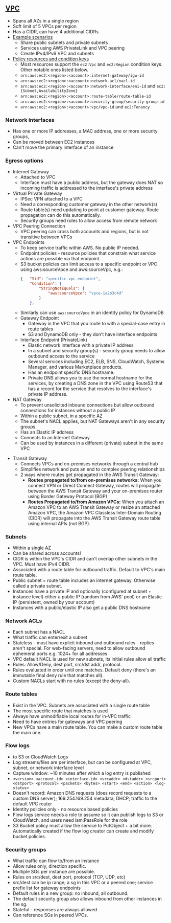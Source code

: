 ## [**VPC**](https://aws.amazon.com/vpc/)

+ Spans all AZs in a single region
+ Soft limit of 5 VPCs per region
+ Has a CIDR, can have 4 additional CIDRs
+ [Example scenarios](https://docs.aws.amazon.com/vpc/latest/userguide/VPC_Scenarios.html)
    + Share public subnets and private subnets
    + Services using AWS PrivateLink and VPC peering 
    + Create IPv4/IPv6 VPC and subnets
+ [Policy resources and condition keys](https://docs.aws.amazon.com/AWSEC2/latest/APIReference/ec2-api-permissions.html)
    + Most resources support the `ec2:Vpc` and `ec2:Region` condition keys. Other notable ones listed below.
    + `arn:aws:ec2:<region>:<account>:internet-gateway/igw-id`
    + `arn:aws:ec2:<region>:<account>:network-acl/nacl-id`
    + `arn:aws:ec2:<region>:<account>:network-interface/eni-id` and `ec2:{Subnet,AvailabilityZone}`
    + `arn:aws:ec2:<region>:<account>:route-table/route-table-id`
    + `arn:aws:ec2:<region>:<account>:security-group/security-group-id`
    + `arn:aws:ec2:<region>:<account>:vpc/vpc-id` and `ec2:Tenancy`


### Network interfaces

+ Has one or more IP addresses, a MAC address, one or more security groups, 
+ Can be moved between EC2 instances
+ Can't move the primary interface of an instance

### Egress options

* Internet Gateway
    + Attached to VPC
    + Interface must have a public address, but the gateway does NAT so incoming traffic is addressed to the interface's private address
* Virtual Private Gateway
    + IPSec VPN attached to a VPC
    + Need a corresponding customer gateway in the other network(s)
    + Route table(s) need updating to point at customer gateway. Route propagation can do this automatically.
    + Security groups need rules to allow access from remote network
* VPC Peering Connection
    + VPC peering can cross both accounts and regions, but is not transitive between VPCs
* VPC Endpoints
    + To keep service traffic within AWS. No public IP needed.
    + Endpoint policies - resource policies that constrain what service actions are possible via that endpoint.
    + S3 bucket policies can limit access to a specific endpoint or VPC using aws:sourceVpce and aws:sourceVpc, e.g.:
        ```json
        {   "Sid": "specific-vpc-endpoint",
            "Condition": {
                "StringNotEquals": {
                    "aws:sourceVpce": "vpce-1a2b3c4d"
                }
            },
        ```
    + Similarly can use `aws:sourceVpce` in an identity policy for DynamoDB
    * Gateway Endpoint
        + Gateway in the VPC that you route to with a special-case entry in route tables
        + S3 and DynamoDB only - they don't have interface endpoints
    * Interface Endpoint (PrivateLink)
        + Elastic network interface with a private IP address
        + In a subnet and security group(s) - security group needs to allow outbound access to the service
        + Several services including EC2, ELB, SNS, CloudWatch, Systems Manager, and various Marketplace products.
        + Has an endpoint specific DNS hostname. 
        + Private DNS allows you to use the normal hostname for the services, by creating a DNS zone in the VPC using Route53 that has a record for the service that resolves to the interface's private IP address.
* NAT Gateway
    + To prevent unsolicited inbound connections but allow outbound connections for instances without a public IP
    + Within a public subnet, in a specific AZ
    + The subnet's NACL applies, but NAT Gateways aren't in any security groups
    + Has an Elastic IP address
    + Connects to an Internet Gateway
    + Can be used by instances in a different (private) subnet in the same VPC
+ Transit Gateway
    + Connects VPCs and on-premises networks through a central hub
    + Simplifies network and puts an end to complex peering relationships
    + 2 ways where routes get propagated in the AWS Transit Gateway:
        + **Routes propagated to/from on-premises networks:** When you connect VPN or Direct Connect Gateway, routes will propagate between the AWS Transit Gateway and your on-premises router using Border Gateway Protocol (BGP)
        + **Routes Propagated to/from Amazon VPCs:** When you attach an Amazon VPC to an AWS Transit Gateway or resize an attached Amazon VPC, the Amazon VPC Classless Inter-Domain Routing (CIDR) will propagate into the AWS Transit Gateway route table using internal APIs (not BGP). 

### Subnets

+ Within a single AZ
+ Can be shared across accounts!
+ CIDR is within the VPC's CIDR and can't overlap other subnets in the VPC. Must have IPv4 CIDR.
+ Associated with a route table for outbound traffic. Default to VPC's main route table. 
+ Public subnet = route table includes an internet gateway. Otherwise called a private subnet.
+ Instances have a private IP and optionally (configured at subnet + instance level) either a public IP (random from AWS' pool) or an Elastic IP (persistent, owned by your account)
+ Instances with a public/elastic IP also get a public DNS hostname

### Network ACLs

+ Each subnet has a NACL
+ What traffic can enter/exit a subnet
+ Stateless - must have explicit inbound and outbound rules - replies aren't special. For web-facing servers, need to allow outbound ephemeral ports e.g. 1024+ for all addresses
+ VPC default NACL is used for new subnets, its initial rules allow all traffic
+ Rules: Allow/Deny, dest port, src/dst addr, protocol.
+ Rules evaluated in order until one matches. Default deny (there's an immutable final deny rule that matches all).
+ Custom NACLs start with no rules (except the deny-all).

### Route tables

+ Exist in the VPC. Subnets are associated with a single route table
+ The most specific route that matches is used
+ Always have unmodifiable local routes for in-VPC traffic
+ Need to have entries for gateways and VPC peering
+ New VPCs have a main route table. You can make a custom route table the main one.

### Flow logs

+ to S3 or CloudWatch Logs
+ Log streams/files are per interface, but can be configured at VPC, subnet, or network interface level
+ Capture window: ~10 minutes after which a log entry is published
+ `<version> <account-id> <interface-id> <srcaddr> <dstaddr> <srcport> <dstport> <protocol> <packets> <bytes> <start> <end> <action> <log-status>`
+ Doesn't record: Amazon DNS requests (does record requests to a custom DNS server); 169.254.169.254 metadata; DHCP; traffic to the default VPC router
+ Identity policies only - no resource based policies
+ Flow logs service needs a role to assume so it can publish logs to S3 or CloudWatch, and users need iam:PassRole for the role
+ S3 Bucket policy must allow the service to PutObject + a bit more. Automatically created if the flow log creator can create and modify bucket policies.

### Security groups

+ What traffic can flow to/from an instance
+ Allow rules only, direction specific.
+ Multiple SGs per instance are possible.
+ Rules on src/dest, dest port, protocol (TCP, UDP, etc)
+ src/dest can be ip range; a sg in this VPC or a peered one; service prefix list for gateway endpoints
+ Default rules in a new group: no inbound, all outbound.
+ The default security group also allows inbound from other instances in the sg.
+ Stateful - responses are always allowed
+ Can reference SGs in peered VPCs.

